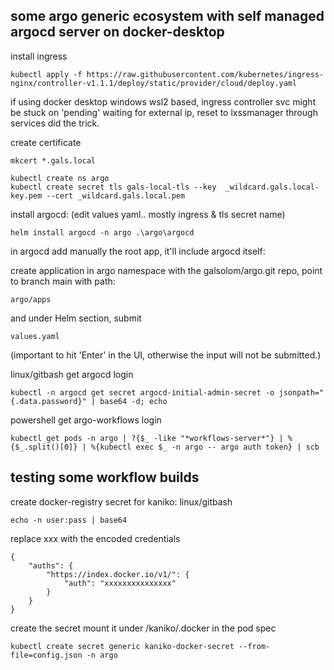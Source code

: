 ## some argo generic ecosystem with self managed argocd server on docker-desktop
install ingress 
```
kubectl apply -f https://raw.githubusercontent.com/kubernetes/ingress-nginx/controller-v1.1.1/deploy/static/provider/cloud/deploy.yaml
```

if using docker desktop windows wsl2 based, ingress controller svc might be stuck on 'pending' waiting for external ip,
reset to lxssmanager through services did the trick. 



create certificate
```
mkcert *.gals.local

kubectl create ns argo
kubectl create secret tls gals-local-tls --key  _wildcard.gals.local-key.pem --cert _wildcard.gals.local.pem
```
install argocd:
(edit values yaml.. mostly ingress & tls secret name)
```
helm install argocd -n argo .\argo\argocd
```
in argocd add manually the root app, it'll include argocd itself:

create application in argo namespace with the galsolom/argo.git repo, point to
branch main with path: 
```
argo/apps
```
and under Helm section, submit
```
values.yaml
```

(important to hit 'Enter' in the UI, otherwise the input will not be submitted.)

linux/gitbash get argocd login
```
kubectl -n argocd get secret argocd-initial-admin-secret -o jsonpath="{.data.password}" | base64 -d; echo

```

powershell get argo-workflows login
```
kubectl get pods -n argo | ?{$_ -like "*workflows-server*"} | %{$_.split()[0]} | %{kubectl exec $_ -n argo -- argo auth token} | scb
```


## testing some workflow builds




create docker-registry secret for kaniko:
linux/gitbash
```
echo -n user:pass | base64
```
replace xxx with the encoded credentials
```
{
	"auths": {
		"https://index.docker.io/v1/": {
			"auth": "xxxxxxxxxxxxxxx"
		}
	}
}
```
create the secret
mount it under /kaniko/.docker in the pod spec
```
kubectl create secret generic kaniko-docker-secret --from-file=config.json -n argo
```